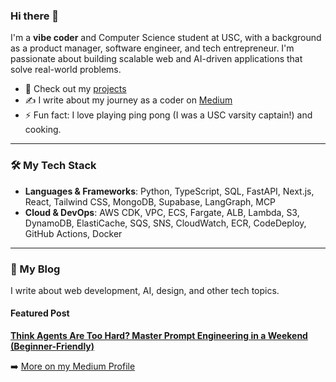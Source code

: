 ### Hi there 👋

I'm a **vibe coder** and Computer Science student at USC, with a background as a product manager, software engineer, and tech entrepreneur. I'm passionate about building scalable web and AI-driven applications that solve real-world problems.

- 🔭 Check out my [projects](/projects)
- ✍️ I write about my journey as a coder on [Medium](https://medium.com/@chriswhp04)
- ⚡ Fun fact: I love playing ping pong (I was a USC varsity captain!) and cooking.

---

### 🛠️ My Tech Stack
- **Languages & Frameworks**: Python, TypeScript, SQL, FastAPI, Next.js, React, Tailwind CSS, MongoDB, Supabase, LangGraph, MCP
- **Cloud & DevOps**: AWS CDK, VPC, ECS, Fargate, ALB, Lambda, S3, DynamoDB, ElastiCache, SQS, SNS, CloudWatch, ECR, CodeDeploy, GitHub Actions, Docker

---

### 📝 My Blog

I write about web development, AI, design, and other tech topics. 

#### Featured Post
**[Think Agents Are Too Hard? Master Prompt Engineering in a Weekend (Beginner-Friendly)](https://medium.com/@chriswhp04/think-agents-are-too-hard-master-prompt-engineering-in-a-weekend-beginner-friendly-0be64e7396b8)**

➡️ [More on my Medium Profile](https://medium.com/@chriswhp04)
